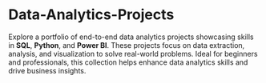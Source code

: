 # Data-Analytics-Projects
Explore a portfolio of end-to-end data analytics projects showcasing skills in **SQL**, **Python**, and **Power BI**. These projects focus on data extraction, analysis, and visualization to solve real-world problems. Ideal for beginners and professionals, this collection helps enhance data analytics skills and drive business insights.
